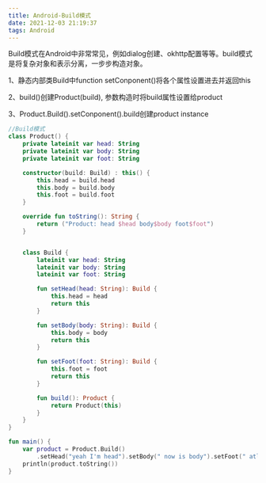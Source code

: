 ```yaml
---
title: Android-Build模式
date: 2021-12-03 21:19:37
tags: Android
---
```




Build模式在Android中非常常见，例如dialog创建、okhttp配置等等。build模式是将复杂对象和表示分离，一步步构造对象。

1、静态内部类Build中function setConponent()将各个属性设置进去并返回this

2、build()创建Product(build), 参数构造时将build属性设置给product

3、Product.Build().setConponent().build创建product instance

```kotlin
//Build模式
class Product() {
    private lateinit var head: String
    private lateinit var body: String
    private lateinit var foot: String

    constructor(build: Build) : this() {
        this.head = build.head
        this.body = build.body
        this.foot = build.foot
    }

    override fun toString(): String {
        return ("Product: head $head body$body foot$foot")
    }


    class Build {
        lateinit var head: String
        lateinit var body: String
        lateinit var foot: String

        fun setHead(head: String): Build {
            this.head = head
            return this
        }

        fun setBody(body: String): Build {
            this.body = body
            return this
        }

        fun setFoot(foot: String): Build {
            this.foot = foot
            return this
        }

        fun build(): Product {
            return Product(this)
        }
    }
}

fun main() {
    var product = Product.Build()
        .setHead("yeah I'm head").setBody(" now is body").setFoot(" atlast foot").build()
    println(product.toString())
}
```
